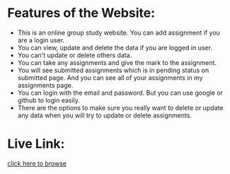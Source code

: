 <h1>Features of the Website:</h1>
<ul>
<li>This is an online group study website. You can add assignment if you are a login user.</li>
<li>You can view, update and delete the data if you are logged in user.</li>
<li>You can't update or delete others data.</li>
<li>You can take any assignments and give the mark to the assignment.</li>
<li>You will see submitted assignments which is in pending status on submitted page. And you can see all of your assignments in my assignments page.</li>
<li>You can login with the email and password. But you can use google or github to login easily.</li>
<li>There are the options to make sure you really want to delete or update any data when you will try to update or delete assignments.</li>
</ul>

<h1>Live Link:</h1>
<a href="https://riajul-pro-authentication.web.app">click here to browse</a>
